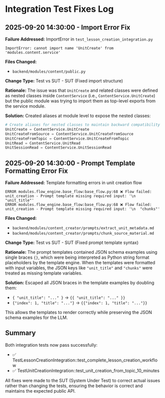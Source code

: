 # Integration Test Fixes Log

## 2025-09-20 14:30:00 - Import Error Fix

**Failure Addressed:** ImportError in `test_lesson_creation_integration.py`
```
ImportError: cannot import name 'UnitCreate' from 'modules.content.service'
```

**Files Changed:**
- `backend/modules/content/public.py`

**Change Type:** Test vs SUT - SUT (Fixed import structure)

**Rationale:** 
The issue was that `UnitCreate` and related classes were defined as nested classes inside `ContentService` (i.e., `ContentService.UnitCreate`) but the public module was trying to import them as top-level exports from the service module. 

**Solution:**
Created aliases at module level to expose the nested classes:
```python
# Create aliases for nested classes to maintain backward compatibility
UnitCreate = ContentService.UnitCreate
UnitCreateFromSource = ContentService.UnitCreateFromSource
UnitCreateFromTopic = ContentService.UnitCreateFromTopic
UnitRead = ContentService.UnitRead
UnitSessionRead = ContentService.UnitSessionRead
```

## 2025-09-20 14:30:00 - Prompt Template Formatting Error Fix

**Failure Addressed:** Template formatting errors in unit creation flow
```
ERROR modules.flow_engine.base_flow:base_flow.py:68 ❌ Flow failed: unit_creation - Prompt template missing required input: '\n  "unit_title"'
ERROR modules.flow_engine.base_flow:base_flow.py:68 ❌ Flow failed: unit_creation - Prompt template missing required input: '\n  "chunks"'
```

**Files Changed:**
- `backend/modules/content_creator/prompts/extract_unit_metadata.md`
- `backend/modules/content_creator/prompts/chunk_source_material.md`

**Change Type:** Test vs SUT - SUT (Fixed prompt template syntax)

**Rationale:** 
The prompt templates contained JSON schema examples using single braces `{}`, which were being interpreted as Python string format placeholders by the template engine. When the templates were formatted with input variables, the JSON keys like `"unit_title"` and `"chunks"` were treated as missing template variables.

**Solution:**
Escaped all JSON braces in the template examples by doubling them:
- `{ "unit_title": "..." }` → `{{ "unit_title": "..." }}`  
- `{"index": 1, "title": "..."}` → `{{"index": 1, "title": "..."}}`

This allows the templates to render correctly while preserving the JSON schema examples for the LLM.

## Summary

Both integration tests now pass successfully:
- ✅ TestLessonCreationIntegration::test_complete_lesson_creation_workflow
- ✅ TestUnitCreationIntegration::test_unit_creation_from_topic_10_minutes

All fixes were made to the SUT (System Under Test) to correct actual issues rather than changing the tests, ensuring the behavior is correct and maintains the expected public API.